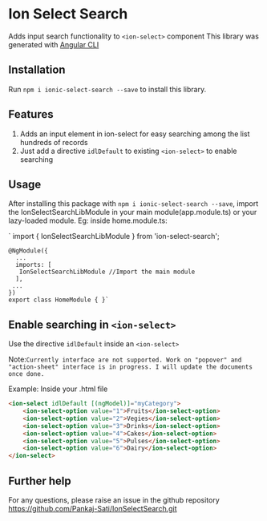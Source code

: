# Ion Select Search
Adds input search functionality to `<ion-select>` component
This library was generated with [Angular CLI](https://github.com/angular/angular-cli) 

## Installation

Run `npm i ionic-select-search --save` to install this library. 

## Features

 1. Adds an input element in ion-select for easy searching among the list hundreds of records
 2. Just add a directive `idlDefault` to existing `<ion-select>` to enable searching

## Usage

After installing this package with `npm i ionic-select-search --save`, import the IonSelectSearchLibModule in your main module(app.module.ts) or your lazy-loaded module.
Eg: inside home.module.ts:

`    import { IonSelectSearchLibModule } from 'ion-select-search';

    @NgModule({
      ...
      imports: [
       IonSelectSearchLibModule //Import the main module
      ],
     ...
    })
    export class HomeModule { }`

## Enable searching in `<ion-select>`

Use the directive `idlDefault` inside an `<ion-select>`

Note:`Currently interface are not supported. Work on "popover" and "action-sheet" interface is in progress. I will update the documents once done.`

Example: 
Inside your .html file
```html 
<ion-select idlDefault [(ngModel)]="myCategory">
    <ion-select-option value="1">Fruits</ion-select-option>
    <ion-select-option value="2">Vegies</ion-select-option>
    <ion-select-option value="3">Drinks</ion-select-option>
    <ion-select-option value="4">Cakes</ion-select-option>
    <ion-select-option value="5">Pulses</ion-select-option>
    <ion-select-option value="6">Dairy</ion-select-option>
</ion-select>
```

## Further help

For any questions, please raise an issue in the github repository https://github.com/Pankaj-Sati/IonSelectSearch.git   